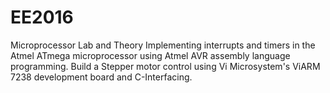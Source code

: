 # EE2016
Microprocessor Lab and Theory
Implementing interrupts and timers in the Atmel ATmega microprocessor using Atmel AVR assembly language programming.
Build a Stepper motor control using Vi Microsystem's ViARM 7238 development board and C-Interfacing.
